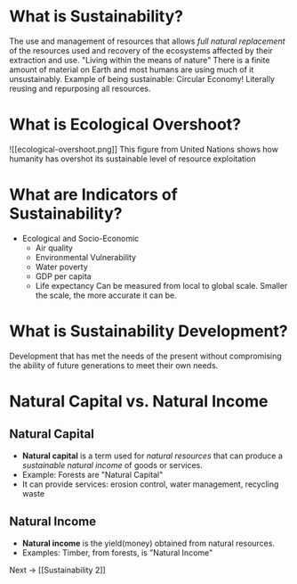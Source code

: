 # What is Sustainability?
The use and management of resources that allows *full natural replacement* of the resources used and recovery of the ecosystems affected by their extraction and use.
"Living within the means of nature"
There is a finite amount of material on Earth and most humans are using much of it unsustainably.
Example of being sustainable: Circular Economy! Literally reusing and repurposing all resources.
# What is Ecological Overshoot?
![[ecological-overshoot.png]]
This figure from United Nations shows how humanity has overshot its sustainable level of resource exploitation
# What are Indicators of Sustainability?
- Ecological and Socio-Economic
	- Air quality
	- Environmental Vulnerability
	- Water poverty
	- GDP per capita
	- Life expectancy
Can be measured from local to global scale. Smaller the scale, the more accurate it can be.
# What is Sustainability Development?
Development that has met the needs of the present without compromising the ability of future generations to meet their own needs.
# Natural Capital vs. Natural Income
## Natural Capital
- **Natural capital** is a term used for *natural resources* that can produce a *sustainable natural income* of goods or services.
- Example: Forests are "Natural Capital"
- It can provide services: erosion control, water management, recycling waste
## Natural Income
- **Natural income** is the yield(money) obtained from natural resources.
- Examples: Timber, from forests, is "Natural Income"

Next -> [[Sustainability 2]]